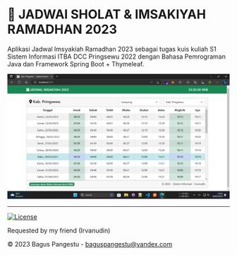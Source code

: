 # 📆 JADWAl SHOLAT & IMSAKIYAH RAMADHAN 2023

Aplikasi Jadwal Imsyakiah Ramadhan 2023 sebagai tugas kuis kuliah S1 Sistem Informasi ITBA DCC Pringsewu 2022 dengan Bahasa Pemrograman Java dan Framework Spring Boot + Thymeleaf.

![Screenshot](screenshot.png)

---

[![License](https://img.shields.io/badge/License-MIT-green)](LICENSE)

Requested by my friend (Irvanudin)

© 2023 Bagus Pangestu - <baguspangestu@yandex.com>

